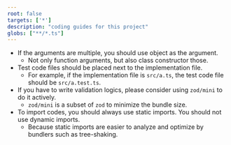 ```yaml
---
root: false
targets: ['*']
description: "coding guides for this project"
globs: ["**/*.ts"]
---
```


- If the arguments are multiple, you should use object as the argument.
    - Not only function arguments, but also class constructor those.
- Test code files should be placed next to the implementation file.
    - For example, if the implementation file is `src/a.ts`, the test code file should be `src/a.test.ts`.
- If you have to write validation logics, please consider using `zod/mini` to do it actively.   
    - `zod/mini` is a subset of `zod` to minimize the bundle size.
- To import codes, you should always use static imports. You should not use dynamic imports.
    - Because static imports are easier to analyze and optimize by bundlers such as tree-shaking.

